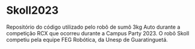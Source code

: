# Skoll2023
Repositório do código utilizado pelo robô de sumô 3kg Auto durante a competição RCX que ocorreu durante a Campus Party 2023. O robô Skoll competiu pela equipe FEG Robótica, da Unesp de Guaratinguetá. 